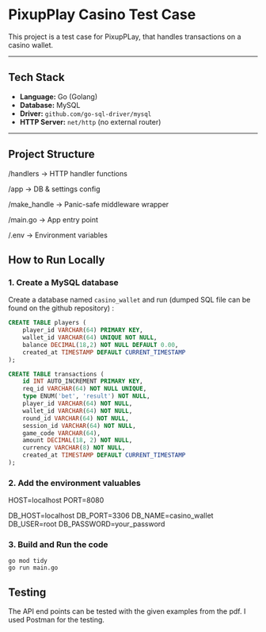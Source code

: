 # PixupPlay Casino Test Case

This project is a test case for PixupPLay, that handles transactions on a casino wallet.

---

## Tech Stack

- **Language:** Go (Golang)
- **Database:** MySQL
- **Driver:** `github.com/go-sql-driver/mysql`
- **HTTP Server:** `net/http` (no external router)

---

## Project Structure

/handlers → HTTP handler functions

/app → DB & settings config

/make_handle → Panic-safe middleware wrapper

/main.go → App entry point

/.env → Environment variables


## How to Run Locally

### 1. Create a MySQL database

Create a database named `casino_wallet` and run (dumped SQL file can be found on the github repository) :

```sql
CREATE TABLE players (
    player_id VARCHAR(64) PRIMARY KEY,
    wallet_id VARCHAR(64) UNIQUE NOT NULL,
    balance DECIMAL(18,2) NOT NULL DEFAULT 0.00,
    created_at TIMESTAMP DEFAULT CURRENT_TIMESTAMP
);

CREATE TABLE transactions (
    id INT AUTO_INCREMENT PRIMARY KEY,
    req_id VARCHAR(64) NOT NULL UNIQUE,
    type ENUM('bet', 'result') NOT NULL,
    player_id VARCHAR(64) NOT NULL,
    wallet_id VARCHAR(64) NOT NULL,
    round_id VARCHAR(64) NOT NULL,
    session_id VARCHAR(64) NOT NULL,
    game_code VARCHAR(64),
    amount DECIMAL(18, 2) NOT NULL,
    currency VARCHAR(8) NOT NULL,
    created_at TIMESTAMP DEFAULT CURRENT_TIMESTAMP
);
```
### 2. Add the environment valuables

HOST=localhost
PORT=8080

DB_HOST=localhost
DB_PORT=3306
DB_NAME=casino_wallet
DB_USER=root
DB_PASSWORD=your_password


### 3. Build and Run the code
```
go mod tidy
go run main.go
```


## Testing

The API end points can be tested with the given examples from the pdf. I used Postman for the testing.
